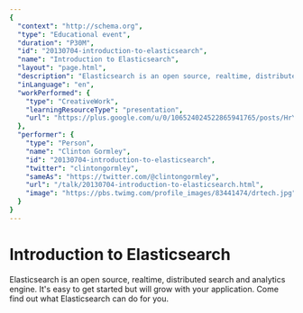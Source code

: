 ```yaml
---
{
  "context": "http://schema.org",
  "type": "Educational event",
  "duration": "P30M",
  "id": "20130704-introduction-to-elasticsearch",
  "name": "Introduction to Elasticsearch",
  "layout": "page.html",
  "description": "Elasticsearch is an open source, realtime, distributed search and analytics engine. It's easy to get started but will grow with your application. Come find out what Elasticsearch can do for you.",
  "inLanguage": "en",
  "workPerformed": {
    "type": "CreativeWork",
    "learningResourceType": "presentation",
    "url": "https://plus.google.com/u/0/106524024522865941765/posts/HrYLVwDLs4p"
  },
  "performer": {
    "type": "Person",
    "name": "Clinton Gormley",
    "id": "20130704-introduction-to-elasticsearch",
    "twitter": "clintongormley",
    "sameAs": "https://twitter.com/@clintongormley",
    "url": "/talk/20130704-introduction-to-elasticsearch.html",
    "image": "https://pbs.twimg.com/profile_images/83441474/drtech.jpg"
  }
}
---
```

# Introduction to Elasticsearch

Elasticsearch is an open source, realtime, distributed search and analytics engine. It's easy to get started but will grow with your application. Come find out what Elasticsearch can do for you.